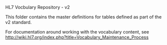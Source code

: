 HL7 Vocbulary Repository - v2

This folder contains the master definitions for 
tables defined as part of the v2 standard. 

For documentation around working with the vocabulary content,
see http://wiki.hl7.org/index.php?title=Vocabulary_Maintenance_Process
